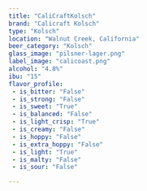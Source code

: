 ```yaml
---
title: "CaliCraftKolsch"
brand: "Calicraft Kolsch"
type: "Kolsch"
location: "Walnut Creek, California"
beer_category: "Kolsch"
glass_image: "pilsner-lager.png"
label_image: "calicoast.png"
alcohol: "4.8%"
ibu: "15"
flavor_profile:
 - is_bitter: "False"
 - is_strong: "False"
 - is_sweet: "True"
 - is_balanced: "False"
 - is_light_crisp: "True"
 - is_creamy: "False"
 - is_hoppy: "False"
 - is_extra_hoppy: "False"
 - is_light: "True"
 - is_malty: "False"
 - is_sour: "False"

---
```

